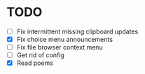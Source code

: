 # TODO

- [ ] Fix intermittent missing clipboard updates
- [x] Fix choice menu announcements
- [ ] Fix file browser context menu
- [ ] Get rid of config
- [x] Read poems
